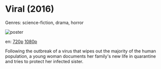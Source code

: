 # Viral (2016)

Genres: science-fiction, drama, horror

![poster](http://image.tmdb.org/t/p/w500/sPGza1quER8EDclD4gQ56V0wjen.jpg)

en:
  [720p](magnet:?xt=urn:btih:AF60838DD5F727072978B7BB2DDFDEC579DDBD7A&tr=udp://glotorrents.pw:6969/announce&tr=udp://tracker.opentrackr.org:1337/announce&tr=udp://torrent.gresille.org:80/announce&tr=udp://tracker.openbittorrent.com:80&tr=udp://tracker.coppersurfer.tk:6969&tr=udp://tracker.leechers-paradise.org:6969&tr=udp://p4p.arenabg.ch:1337&tr=udp://tracker.internetwarriors.net:1337)
  [1080p](magnet:?xt=urn:btih:841DF6A28A6FBCE2AAE6A50936B965AEFFCC5E84&tr=udp://glotorrents.pw:6969/announce&tr=udp://tracker.opentrackr.org:1337/announce&tr=udp://torrent.gresille.org:80/announce&tr=udp://tracker.openbittorrent.com:80&tr=udp://tracker.coppersurfer.tk:6969&tr=udp://tracker.leechers-paradise.org:6969&tr=udp://p4p.arenabg.ch:1337&tr=udp://tracker.internetwarriors.net:1337)
  


Following the outbreak of a virus that wipes out the majority of the human population, a young woman documents her family's new life in quarantine and tries to protect her infected sister.